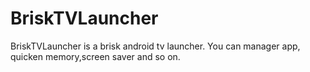 # BriskTVLauncher
BriskTVLauncher is a brisk android tv launcher. You can manager app, quicken memory,screen saver and so on.
